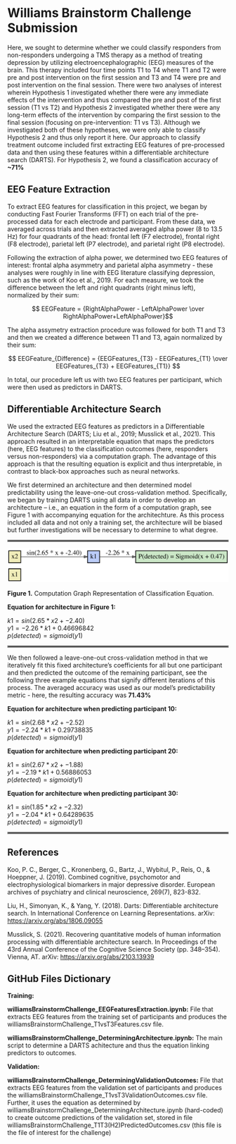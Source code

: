 # Williams Brainstorm Challenge Submission
Here, we sought to determine whether we could classify responders from non-responders undergoing a TMS therapy as a method of treating depression by utilizing electroencephalographic (EEG) measures of the brain. This therapy included four time points T1 to T4 where T1 and T2 were pre and post intervention on the first session and T3 and T4 were pre and post intervention on the final session. There were two analyses of interest wherein Hypothesis 1 investigated whether there were any immediate effects of the intervention and thus compared the pre and post of the first session (T1 vs T2) and Hypothesis 2 investigated whether there were any long-term effects of the intervention by comparing the first session to the final session (focusing on pre-intervention: T1 vs T3). Although we investigated both of these hypotheses, we were only able to classify Hypothesis 2 and thus only report it here. Our approach to classify treatment outcome included first extracting EEG features of pre-processed data and then using these features within a differentiable architecture search (DARTS). For Hypothesis 2, we found a classification accuracy of **~71%**
  
## EEG Feature Extraction
To extract EEG features for classification in this project, we began by conducting Fast Fourier Transforms (FFT) on each trial of the pre-processed data for each electrode and participant. From these data, we averaged across trials and then extracted averaged alpha power (8 to 13.5 Hz) for four quadrants of the head: frontal left (F7 electrode), frontal right (F8 electrode), parietal left (P7 electrode), and parietal right (P8 electrode).
  
Following the extraction of alpha power, we determined two EEG features of interest: frontal alpha asymmetry and parietal alpha asymmetry - these analyses were roughly in line with EEG literature classifying depression, such as the work of Koo et al., 2019. For each measure, we took the difference between the left and right quadrants (right minus left), normalized by their sum:
  
$$ EEGFeature = {RightAlphaPower - LeftAlphaPower \over RightAlphaPower+LeftAlphaPower}$$

The alpha assymetry extraction procedure was followed for both T1 and T3 and then we created a difference between T1 and T3, again normalized by their sum:
  
$$ EEGFeature_{Difference} = {EEGFeatures_{T3} - EEGFeatures_{T1} \over EEGFeatures_{T3} + EEGFeatures_{T1}} $$

In total, our procedure left us with two EEG features per participant, which were then used as predictors in DARTS.
  
## Differentiable Architecture Search
We used the extracted EEG features as predictors in a Differentiable Architecture Search (DARTS; Liu et al., 2019; Musslick et al., 2021). This approach resulted in an interpretable equation that maps the predictors (here, EEG features) to the classification outcomes (here, responders versus non-responders) via a computation graph. The advantage of this approach is that the resulting equation is explicit and thus interpretable, in contrast to black-box approaches such as neural networks. 

We first determined an architecture and then determined model predictability using the leave-one-out cross-validation method. Specifically, we began by training DARTS using all data in order to develop an architecture – i.e., an equation in the form of a computation graph, see Figure 1 with accompanying equation for the architechture. As this process included all data and not only a training set, the architecture will be biased but further investigations will be necessary to determine to what degree. 

<hr style="border:2px solid gray">
  
![Alt text](/Images/williamsBrainstormChallenge_Figure1.svg "Figure 2. Example Architecture")

**Figure 1.** Computation Graph Representation of Classification Equation.

**Equation for architecture in Figure 1:**

$k1 = sin(2.65 * x2 + -2.40)$  
$y1 = -2.26 * k1 + 0.46696842$  
$p(detected) = sigmoid(y1)$  

<hr style="border:2px solid gray">

We then followed a leave-one-out cross-validation method in that we iteratively fit this fixed architecture’s coefficients for all but one participant and then predicted the outcome of the remaining participant, see the following three example equations that signify different iterations of this process. The averaged accuracy was used as our model’s predictability metric - here, the resulting accuracy was **71.43%**

**Equation for architecture when predicting participant 10:**

$k1 = sin(2.68 * x2 + -2.52)$  
$y1 = -2.24 * k1 + 0.29738835$  
$p(detected) = sigmoid(y1)$  

  
**Equation for architecture when predicting participant 20:**

$k1 = sin(2.67 * x2 + -1.88)$  
$y1 = -2.19 * k1 + 0.56886053$  
$p(detected) = sigmoid(y1)$  


**Equation for architecture when predicting participant 30:**

$k1 = sin(1.85 * x2 + -2.32)$  
$y1 = -2.04 * k1 + 0.64289635$  
$p(detected) = sigmoid(y1)$  

<hr style="border:2px solid gray">

## References

Koo, P. C., Berger, C., Kronenberg, G., Bartz, J., Wybitul, P., Reis, O., & Hoeppner, J. (2019). Combined cognitive, psychomotor and electrophysiological biomarkers in major depressive disorder. European archives of psychiatry and clinical neuroscience, 269(7), 823-832.

Liu, H., Simonyan, K., & Yang, Y. (2018). Darts: Differentiable architecture search. In International Conference on Learning Representations. arXiv: https://arxiv.org/abs/1806.09055

Musslick, S. (2021). Recovering quantitative models of human information processing with differentiable architecture search. In Proceedings of the 43rd Annual Conference of the Cognitive Science Society (pp. 348–354). Vienna, AT. arXiv: https://arxiv.org/abs/2103.13939

## GitHub Files Dictionary

**Training:**

**williamsBrainstormChallenge_EEGFeaturesExtraction.ipynb:** File that extracts EEG features from the training set of participants and produces the williamsBrainstormChallenge_T1vsT3Features.csv file.

**williamsBrainstormChallenge_DeterminingArchitecture.ipynb:** The main script to determine a DARTS achitecture and thus the equation linking predictors to outcomes.

**Validation:**

**williamsBrainstormChallenge_DeterminingValidationOutcomes:** File that extracts EEG features from the validation set of participants and produces the williamsBrainstormChallenge_T1vsT3ValidationOutcomes.csv file. Further, it uses the equation as determined by williamsBrainstormChallenge_DeterminingArchitecture.ipynb (hard-coded) to create outcome predictions of the validation set, stored in file williamsBrainstormChallenge_T1T3(H2)PredictedOutcomes.csv (this file is the file of interest for the challenge)
